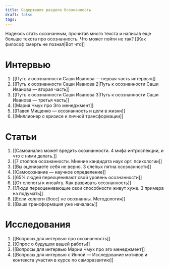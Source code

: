 ```yaml
---
title: Содержание раздела Осознанность
draft: false
tags:
---
```

Надеюсь стать осознанным, прочитав много текста и написав еще больше текста про осознанность. Что может пойти не так? [[Как философ смерть не познал|Вот что]]

# Интервью

1. [[Путь к осознанности Саши Иванова — первая часть интервью]]
2. [[Путь к осознанности Саши Иванова 2|Путь к осознанности Саши Иванова — вторая часть]]
3. [[Путь к осознанности Саши Иванова 3|Путь к осознанности Саши Иванова — третья часть]]
4. [[Мария Чмух про Эго менеджмент]]
5. [[Павел Мищенко — осознанность и цели в жизни]]
6. [[Миллионер о кризисе и личной трансформации]]

# Статьи
1. [[Самоанализ может вредить осознанности. 4 мифа интроспекции, и что с ними делать.]]
2. [[7 столпов осознанности. Мнение кандидата наук орг. психологии]]
4. [[Вы оцениваете себя не верно. 3 слепых пятна осознанности]]
5. [[Самосознание — научное определение]]
6. [[65% людей переоценивают свой уровень осознанности]]
7. [[От слепоты к инсайту.  Как развивать осознанность]]
8. [[Люди переоценивающие свои способности живут хуже. 3 примера на подумать]]
9. [[Если коллеги (босс) не осознанны. Методология]]
10. [[Ваша трансформация уже началась]]

# Исследования

1. [[Вопросы для интервью про осознанность]]
2. [[Опрос о будущем вашей работы]]
3. [[Вопросы для интервью Марии Чмух про эго менеджмент]]
4. [[Вопросы для интервью с Инной — Исследование мотивов и контекста участия в курсе по саморазвитию]]